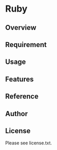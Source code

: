 # Ruby 

## Overview


## Requirement


## Usage


## Features


## Reference


## Author


## License

Please see license.txt.
